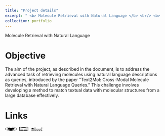 ```yaml
---
title: "Project details"
excerpt: " <b> Molecule Retrieval with Natural Language </b> <br/> <b> Keys words </b> : <i> Graph ML, LLM, Contrastive Learning, Multi-Modal </i> <br/> <img src='/images/cup.jpg' width='20.0' height='7.0'> <b> Kaggle <b/> : ranked 1/52 (122 participants) <br/> <img src='/images/altegrad/altegrad_im.png' width='400' height='133'> <img src='/images/altegrad/scores.png' width='400' height='133'>"
collection: portfolio
---
```


Molecule Retrieval with Natural Language

Objective
======

The aim of the project, as described in the document, is to address the advanced task of retrieving molecules using natural language descriptions as queries, introduced by the paper "Text2Mol: Cross-Modal Molecule Retrieval with Natural Language Queries." This challenge involves developing a method to match textual data with molecular structures from a large database effectively.

Links
======

[<img src="/images/GitHub.png" alt="GitHub" width="37.5" height="12.5" />](https://github.com/HugoRbrt/altegrad_project/tree/baptiste) [<img src="/images/report_icone.png" alt="Report" width="37.5" height="12.5" />](https://drive.google.com/file/d/1hSdDUQTgvrNfux0yOUAoQeRwecDhosOg/view?usp=drive_link) [<img src="/images/class_icone.png" alt="Report" width="37.5" height="12.5" />](https://www.master-mva.com/cours/cat-advanced-learning-for-text-and-graph-data-altegrad/)
